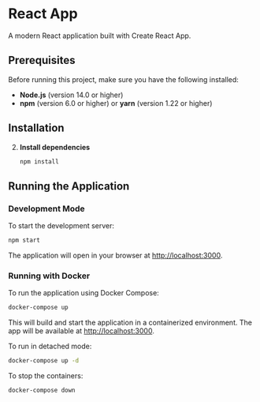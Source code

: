 # React App

A modern React application built with Create React App.

## Prerequisites

Before running this project, make sure you have the following installed:

- **Node.js** (version 14.0 or higher)
- **npm** (version 6.0 or higher) or **yarn** (version 1.22 or higher)

## Installation

2. **Install dependencies**
   ```bash
   npm install
   ```

## Running the Application

### Development Mode

To start the development server:

```bash
npm start
```

The application will open in your browser at [http://localhost:3000](http://localhost:3000).

### Running with Docker

To run the application using Docker Compose:

```bash
docker-compose up
```

This will build and start the application in a containerized environment. The app will be available at [http://localhost:3000](http://localhost:3000).

To run in detached mode:
```bash
docker-compose up -d
```

To stop the containers:
```bash
docker-compose down
```


